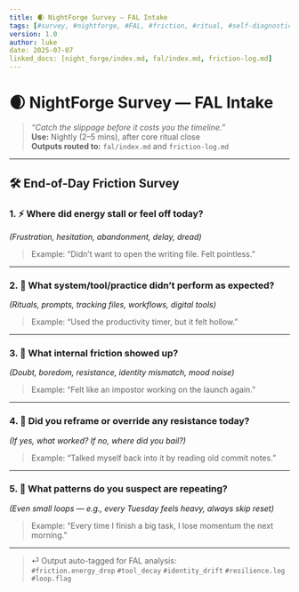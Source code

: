```yaml
---
title: 🌒 NightForge Survey — FAL Intake
tags: [#survey, #nightforge, #FAL, #friction, #ritual, #self-diagnostics]
version: 1.0
author: luke
date: 2025-07-07
linked_docs: [night_forge/index.md, fal/index.md, friction-log.md]
---
```


# 🌒 NightForge Survey — FAL Intake
> *“Catch the slippage before it costs you the timeline.”*  
**Use:** Nightly (2–5 mins), after core ritual close  
**Outputs routed to:** `fal/index.md` and `friction-log.md`

---

## 🛠️ End-of-Day Friction Survey

### 1. ⚡ Where did energy stall or feel off today?
_(Frustration, hesitation, abandonment, delay, dread)_

> Example: “Didn’t want to open the writing file. Felt pointless.”

---

### 2. 🎯 What system/tool/practice didn’t perform as expected?
_(Rituals, prompts, tracking files, workflows, digital tools)_

> Example: “Used the productivity timer, but it felt hollow.”

---

### 3. 🧬 What internal friction showed up?
_(Doubt, boredom, resistance, identity mismatch, mood noise)_

> Example: “Felt like an impostor working on the launch again.”

---

### 4. 🧠 Did you reframe or override any resistance today?
_(If yes, what worked? If no, where did you bail?)_

> Example: “Talked myself back into it by reading old commit notes.”

---

### 5. 🧩 What patterns do you suspect are repeating?
_(Even small loops — e.g., every Tuesday feels heavy, always skip reset)_

> Example: “Every time I finish a big task, I lose momentum the next morning.”

---

> ⏎ Output auto-tagged for FAL analysis:  
> `#friction.energy_drop` `#tool_decay` `#identity_drift` `#resilience.log` `#loop.flag`

